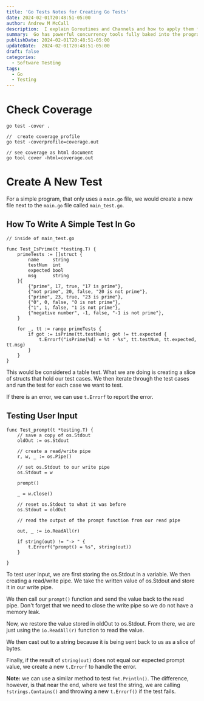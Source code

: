 ```yaml
---
title: 'Go Tests Notes for Creating Go Tests'
date: 2024-02-01T20:48:51-05:00
author: Andrew M McCall
description:  I explain Goroutines and Channels and how to apply them from basic concepts to more advanced use cases. 
summary:  Go has powerful concurrency tools fully baked into the programming Language.  This post aims to explain go routines and channels so you can get started using them in your own projects.
publishDate: 2024-02-01T20:48:51-05:00
updateDate:  2024-02-01T20:48:51-05:00
draft: false
categories:
  - Software Testing
tags:
  - Go
  - Testing
---
```


# Check Coverage

```
go test -cover .

//  create coverage profile
go test -coverprofile=coverage.out

// see coverage as html document
go tool cover -html=coverage.out

```

# Create A New Test

For a simple program, that only uses a `main.go` file, we would create a new file next to the `main.go` file called `main_test.go`.


## How To Write A Simple Test In Go

```
// inside of main_test.go

func Test_IsPrime(t *testing.T) {
	primeTests := []struct {
		name     string
		testNum  int
		expected bool
		msg      string
	}{
		{"prime", 17, true, "17 is prime"},
		{"not prime", 20, false, "20 is not prime"},
		{"prime", 23, true, "23 is prime"},
		{"0", 0, false, "0 is not prime"},
		{"1", 1, false, "1 is not prime"},
		{"negative number", -1, false, "-1 is not prime"},
	}

	for _, tt := range primeTests {
		if got := isPrime(tt.testNum); got != tt.expected {
			t.Errorf("isPrime(%d) = %t - %s", tt.testNum, tt.expected, tt.msg)
		}
	}
}

```
This would be considered a table test.  What we are doing is creating a slice of structs that hold our test cases. We then iterate through the test cases and run the test for each case we want to test. 

If there is an error, we can use `t.Errorf` to report the error.


## Testing User Input

```
func Test_prompt(t *testing.T) {
	// save a copy of os.Stdout
	oldOut := os.Stdout

	// create a read/write pipe
	r, w, _ := os.Pipe()

	// set os.Stdout to our write pipe
	os.Stdout = w

	prompt()

	_ = w.Close()

	// reset os.Stdout to what it was before
	os.Stdout = oldOut

	// read the output of the prompt function from our read pipe

	out, _ := io.ReadAll(r)

	if string(out) != "-> " {
		t.Errorf("prompt() = %s", string(out))
	}

}
```

To test user input, we are first storing the os.Stdout in a variable. We then creating a read/write pipe.  We take the written value of os.Stdout and store it in our write pipe.

We then call our `prompt()` function and send the value back to the read pipe.  Don't forget that we need to close the write pipe so we do not have a memory leak.  

Now, we restore the value stored in oldOut to os.Stdout.  From there, we are just using the `io.ReadAll(r)` function to read the value.

We then cast out to a string because it is being sent back to us as a slice of bytes.  

Finally, if the result of `string(out)` does not equal our expected prompt value, we create a new `t.Errorf` to handle the error.  


__Note:__ we can use a similar method to test `fmt.Println()`.  The difference, however, is that near the end, where we test the string, we are calling `!strings.Contains()` and throwing a new `t.Errorf()` if the test fails.  


